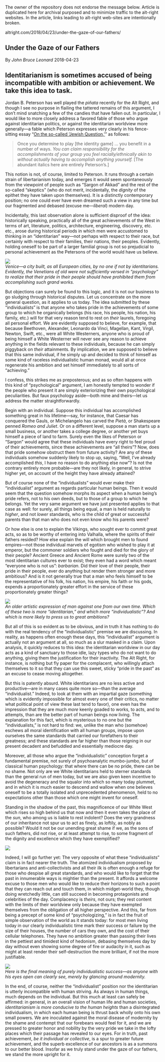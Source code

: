 <link rel="stylesheet" href="../github-markdown.css">
<article class="markdown-body">

<red>The owner of the repository does not endorse the message below.
Article is duplicated here for archival purposed and to minimize traffic to the alt-right websites.
In the article, links leading to alt-right web-sites are intentionally broken.</red>

altright.com/2018/04/23/under-the-gaze-of-our-fathers/

# Under the Gaze of our Fathers

By *John Bruce Leonard* 2018-04-23

## Identitarianism is sometimes accused of being incompatible with ambition or achievement. We take this idea to task.

Jordan B. Peterson has well played the _piñata_ recently for the Alt Right, and though I see no purpose in flailing the tattered remains of this argument, I don’t mind snatching a few of the candies that have fallen out. In particular, I would like to more closely address a favored fable of those who argue against identitarian politics, or against the identitarian worldview more generally—a fable which Peterson expresses very clearly in his fence-sitting essay “[On the so-called ‘Jewish Question,’](https://jordanbpeterson.com/psychology/on-the-so-called-jewish-question/)” as follows:

> Once you determine to play \[the identity game\] … you benefit in a number of ways. _You can claim responsibility for the accomplishments of your group you feel racially/ethnically akin to without actually having to accomplish anything yourself._ \[The abundant italics here are entirely Peterson’s.\]

This notion is not, of course, limited to Peterson. It runs through a certain strain of libertarianism today, and emerges it would seem spontaneously from the viewpoint of people such as “Sargon of Akkad” and the rest of the so-called “skeptics” (who do not merit, incidentally, the _dignity_ of the epithet they have taken upon themselves). It is a distinctly contemporary position; no one could ever have even dreamed such a view in any time but our fragmented and debased (excuse me—_liberal_) modern day.

Incidentally, this last observation alone is sufficient disproof of the idea: historically speaking, practically all of the great achievements of the West in terms of art, literature, politics, architecture, engineering, discovery, etc. etc., arose during historical periods in which men were accustomed to thinking in an “identitarian” way—not perhaps with respect to their race, but certainly with respect to their families, their nations, their peoples. Evidently, holding oneself to be part of a larger familial group is not so prejudicial to personal achievement as the Petersons of the world would have us believe.

![](grand-canal-venice-italy-300x225.jpg)  
*Venice—a city built, as all European cities, by no one if not by identitarians. Evidently, the Venetians of old were not sufficiently versed in “psychology” to realize that their pride in their people should have prohibited them from accomplishing such grand works.*

But objections can surely be found to this logic, and it is not our business to go sludging through historical disputes. Let us concentrate on the more general question, as it applies to us today. The idea submitted by these “individualists” is that anyone who takes pride in the achievements of some group to which he organically belongs (his race, his people, his nation, his family, etc.) will for that very reason tend to rest on _their_ laurels, foregoing all personal effort. We are evidently supposed to believe, for example, that because Beethoven, Alexander, Leonardo da Vinci, Magellan, Kant, Virgil, Newton, Swift, etc., were all White Westerners, anyone who is proud of being himself a White Westerner will never see any reason to achieve anything in the fields relevant to these individuals, because he can simply piggyback on _their_ attainments. By implication, we are supposed to believe that this same individual, if he simply up and decided to think of himself as some kind of raceless individualistic human monad, would all at once regenerate his ambition and set himself immediately to all sorts of “achieving.”

I confess, this strikes me as preposterous; and as so often happens with this kind of “psychological” argument, I am honestly tempted to wonder if the people who present it are simply exteriorizing their own psychological peculiarities. But faux psychology aside—both mine and theirs—let us address the matter straightforwardly.

Begin with an individual. Suppose this individual has accomplished something great in his lifetime—say, for instance, that Caesar has conquered the Gauls, or Michelangelo has carved the _Pietà_, or Shakespeare penned _Romeo and Juliet_. Or on a different level, suppose a man starts up a small business, or another takes a college degree, or another yet buys himself a piece of land to farm. Surely even the likes of Peterson or “Sargon” would agree that these individuals have every right to feel proud of their achievements, since these achievements are “all theirs”? Now, does that pride somehow obstruct them from future activity? Are any of these individuals somehow suddenly likely to stop up, saying, “Well, I’ve already accomplished _this_, I have no reason to do anything else now”? Is not the contrary entirely more probable—are they not likely, in general, to strive higher yet, on account of the height they have already attained?

But of course none of the “individualists” would ever make their “individualist” argument as regards particular human beings. Then it would seem that the question somehow morphs its aspect when a human being’s pride refers, not to his own deeds, but to those of a group to which he belongs. Yet the very same argument we have just presented applies to that case as well: for surely, all things being equal, a man is held naturally to _higher_, and not _lower_ standards, who is the child of great or successful parents than that man who does not even know who his parents were?

Or how else is one to explain the Vikings, who sought ever to commit great acts, so as to be worthy of entering into Valhalla, where the spirits of their fathers resided? How else explain the will which brought men to found empires—not those individual marvels of egotism who wished to play it at emperor, but the commoner soldiers who fought and died for the glory of their people? Ancient Greece and Ancient Rome were surely two of the most identitarian cultures ever to exist; they even had a word which meant “everyone who is not us”: _barbarian._ Did their love of their people, their pride in their people, ever do anything but render them stronger and more ambitious? And is it not generally true that a man who feels himself to be the representative of his folk, his nation, his empire, his faith or his gods, expends a proportionately greater effort in the service of these proportionately greater things?

![](David-vs-Clown-300x205.jpg)  
*An older artistic expression of man against one from our own time. Which of these two is more “identitarian,” and which more “individualistic”? And which is more likely to press us to great ambitions?*

But all of this is so evident as to be obvious, and in truth it has nothing to do with the real tendency of the “individualistic” premise we are discussing. In reality, as happens often enough these days, this “individualist” argument is actually not an argument at all, so much as a slur masked in a claim. Upon analysis, it quickly reduces to this idea: the identitarian worldview in our day acts as a kind of sanctuary to those idle, lazy types who do not want to do anything, giving them the justification for their inactivity. The Alt Right, for instance, is nothing but fly paper for the complacent, who willingly attach themselves to it so that they can use this sweet, sticky “pride in the past” as an excuse to cease moving altogether.

But this is patently absurd. White identitarians are no less active and productive—are in many cases quite more so—than the average “individualist.” Indeed, to look at them with an impartial gaze (something which is evidently impossible for almost every one of their critics, no matter what political point of view these last tend to favor), one even has the impression that they are much _more_ keenly goaded to works, to acts, and to attempts, than are the better part of human beings now living. The explanation for this fact, which is mysterious to no one but the “individualists,” is not hard to find: we, unlike the man who (somehow) eschews all moral identification with all human groups, impose upon ourselves the same standards that carried our forefathers to their greatness; and these standards are far higher than those reigning in our present decadent and befuddled and essentially mediocre day.

Moreover, all those who argue the “individualistic” conception forget a fundamental premise, not surely of psychoanalytic mumbo-jumbo, but of classical human psychology: that where there can be no pride, there can be no shame. Not only are we White identitarians held to sterner standards than the general run of men today, but we are also given keen incentive to avoid the degeneracy and the squalor into which so many today plummet, and in which it is much easier to descend and wallow when one believes oneself to be a totally isolated and unprecedented phenomenon, held to no expectations other than those which one might invent for oneself.

Standing in the shadow of the past, this magnificence of our White West which rises so high behind us that now and then it even takes the place of the _sun_, who among us is liable to rest indolent? Does the very grandness of our inheritance not spur us to act as finely, as loftily, as nobly as possible? Would it not be our unending great shame if we, as the sons of such fathers, did not rise, or at least attempt to rise, to some fragment of the dignity and excellence which they have exemplified?

![](Cole-The-Consummation-of-Empire.jpg)

Indeed, I will go further yet: The very opposite of what these “individualists” claim is in fact nearer the truth. The atomized individualism proposed by libertarians and anti-collectivists and all their ilk is often enough a refuge for those who despise all great standards, and who would like to forget that the past in innumerable ways is mightier than the present. It affords a welcome excuse to those men who would like to reduce their horizons to such a point that they can reach out and touch them, in which midget-world they, though doing wretchedly little, can still succeed in becoming protagonists and celebrities of the day. Complacency is _theirs_, not ours; they rest content with the limits of their worldview only because they have exempted themselves from the obligation of all higher perspective. And this, far from being a precept of some kind of “psychologizing,” is in fact the fruit of simple observation of the world as it stands today: for most men living today in our clearly individualistic time mark their success or failure by the size of their houses, the number of cars they own, and the cost of their cellular telephones. They have no ambition greater than passing their lives in the pettiest and timidest kind of hedonism, debasing themselves day by day without even showing some degree of fire or audacity in it, such as might at least render their self-destruction the more brilliant, if not the more justifiable.

![](Money-300x173.jpg)  
*Here is the final meaning of purely individualistic success—as anyone with his eyes open can clearly see, merely by glancing around modernity.*

In the end, of course, neither the “individualist” position nor the identitarian is utterly incompatible with human striving. As always in human things, much depends on the individual. But this much at least can safely be affirmed: in general, in an overall vision of human life and human societies, _identitarianism is more conducive to the human heights_ than a disintegrated individualism, in which each human being is thrust back wholly onto his own small powers. We are inoculated against the moral disease of modernity by the shame and contempt that our forebears would feel for it, and we are pressed to greater honor and nobility by the very pride we take in the lofty places which their passage has revealed to our eyes. For in truth, past achievement, _be it individual or collective_, is a spur to greater future achievement, and the superb excellence of our ancestors is as a summons to our better blood. Insofar as we truly stand under the gaze of our fathers, we stand the more upright for it.
